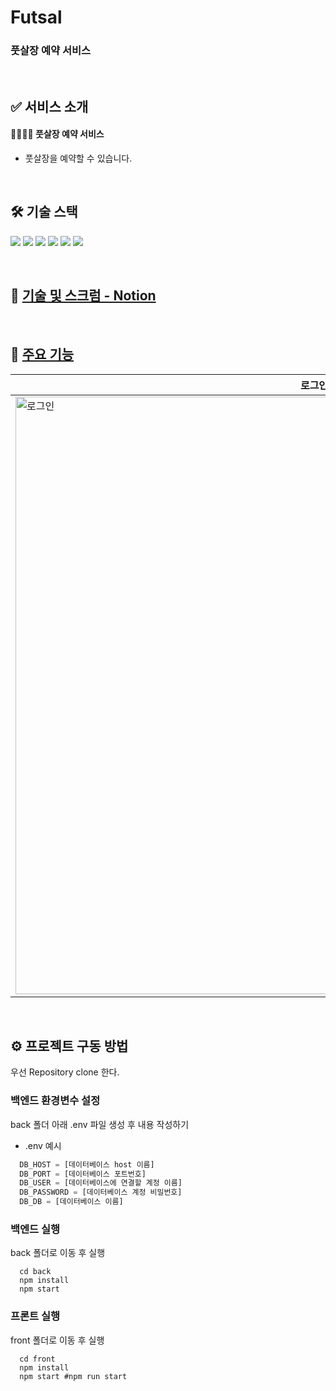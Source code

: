 #  Futsal
### 풋살장 예약 서비스

<br>

## :white_check_mark: 서비스 소개
####  👩‍👩‍👧‍👦 풋살장 예약 서비스
  - 풋살장을 예약할 수 있습니다.

<br>

## 🛠️ 기술 스택

<p>
    <img src="https://img.shields.io/badge/React-v18.0.0-blue?logo=Reac"/>
    <img src="https://img.shields.io/badge/node.js-v16.13.0-green?logo=Node.js"/>
    <img src="https://img.shields.io/badge/eslint-%5E8.14.0-yellow?logo=eslint"/>
    <img src="https://img.shields.io/badge/mysql-v2.18.1-%234479A1?logo=Mysql">
  <img src="https://img.shields.io/badge/Nodemon-v2.0.15-76D04B?logo=Nodemon"/>
  <img src="https://img.shields.io/badge/Express-v2.0.15-000000?logo=Express"/>
</p>

<br>

## 📌 [기술 및 스크럼 - Notion](https://www.notion.so/b6d9bea8f4534057b45e9d4df673de82)

<br>

## 🚗 [주요 기능](https://github.com/elicesw2-project2/circuit/wiki/%EC%A3%BC%EC%9A%94-%EA%B8%B0%EB%8A%A5-%EC%86%8C%EA%B0%9C)
|로그인|
|--|
|<img width="956" alt="로그인" src="">|

<br>

## ⚙️ 프로젝트 구동 방법
우선 Repository clone 한다.

### 백엔드 환경변수 설정
back 폴더 아래 .env 파일 생성 후 내용 작성하기
- .env 예시

```javascript
  DB_HOST = [데이터베이스 host 이름]
  DB_PORT = [데이터베이스 포트번호]
  DB_USER = [데이터베이스에 연결할 계정 이름]
  DB_PASSWORD = [데이터베이스 계정 비밀번호]
  DB_DB = [데이터베이스 이름]
```

### 백엔드 실행
back 폴더로 이동 후 실행
```
  cd back
  npm install
  npm start
```

### 프론트 실행
front 폴더로 이동 후 실행
```
  cd front
  npm install
  npm start #npm run start
```
